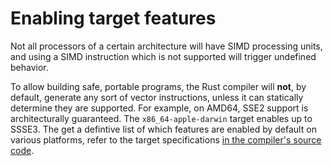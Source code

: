 # Enabling target features

Not all processors of a certain architecture will have SIMD processing units,
and using a SIMD instruction which is not supported will trigger undefined behavior.

To allow building safe, portable programs, the Rust compiler will **not**, by default,
generate any sort of vector instructions, unless it can statically determine
they are supported. For example, on AMD64, SSE2 support is architecturally guaranteed.
The `x86_64-apple-darwin` target enables up to SSSE3. The get a defintive list of
which features are enabled by default on various platforms, refer to the target
specifications [in the compiler's source code][targets].

[targets]: https://github.com/rust-lang/rust/tree/master/src/librustc_target/spec
